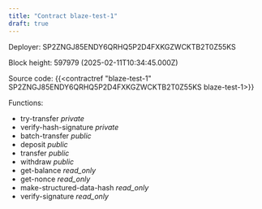 ```yaml
---
title: "Contract blaze-test-1"
draft: true
---
```

Deployer: SP2ZNGJ85ENDY6QRHQ5P2D4FXKGZWCKTB2T0Z55KS


 



Block height: 597979 (2025-02-11T10:34:45.000Z)

Source code: {{<contractref "blaze-test-1" SP2ZNGJ85ENDY6QRHQ5P2D4FXKGZWCKTB2T0Z55KS blaze-test-1>}}

Functions:

* try-transfer _private_
* verify-hash-signature _private_
* batch-transfer _public_
* deposit _public_
* transfer _public_
* withdraw _public_
* get-balance _read_only_
* get-nonce _read_only_
* make-structured-data-hash _read_only_
* verify-signature _read_only_
